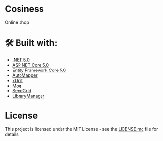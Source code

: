 # Cosiness
Online shop

# 🛠 Built with:
* [.NET 5.0](https://github.com/dotnet/core)
* [ASP.NET Core 5.0](https://github.com/dotnet/aspnetcore)
* [Entity Framework Core 5.0](https://github.com/dotnet/efcore)
* [AutoMapper](https://github.com/AutoMapper/AutoMapper)
* [xUnit](https://github.com/xunit/xunit)
* [Moq](https://github.com/moq/moq)
* [SendGrid](https://github.com/sendgrid)
* [LibraryManager](https://github.com/aspnet/LibraryManager)

# License

This project is licensed under the MIT License - see the [LICENSE.md](LICENSE) file for details